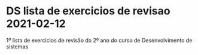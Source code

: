 # DS lista de exercicios de revisao 2021-02-12
 1º lista de exercicios de revisão do 2º ano do curso de Desenvolvimento de sistemas
